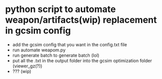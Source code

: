 # python script to automate weapon/artifacts(wip) replacement in gcsim config
- add the gcsim config that you want in the config.txt file
- run automate weapom.py
- run generate batch to generate batch (lol)
- put all the .txt in the output folder into the gcsim optimization folder (viewer_gz(?))
- ??? (wip)
